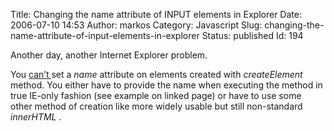 Title: Changing the name attribute of INPUT elements in Explorer
Date: 2006-07-10 14:53
Author: markos
Category: Javascript
Slug: changing-the-name-attribute-of-input-elements-in-explorer
Status: published
Id: 194

<div>
 <p>
  Another day, another Internet Explorer problem.
 </p>
 <p>
  You
  <a href="http://msdn.microsoft.com/workshop/author/dhtml/reference/properties/name_2.asp">
   can’t
  </a>
  set a
  <em>
   name
  </em>
  attribute on elements created with
  <em>
   createElement
  </em>
  method. You either have to provide the name when executing the method in true IE-only fashion (see example on linked page) or have to use some other method of creation like more widely usable but still non-standard
  <em>
   innerHTML
  </em>
  .
 </p>
</div>
